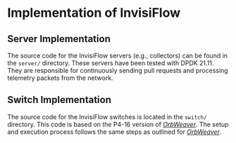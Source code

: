 # Implementation of InvisiFlow

## Server Implementation
The source code for the InvisiFlow servers (e.g., collectors) can be found in the `server/` directory. These servers have been tested with DPDK 21.11. They are responsible for continuously sending pull requests and processing telemetry packets from the network.

## Switch Implementation
The source code for the InvisiFlow switches is located in the `switch/` directory. This code is based on the P4-16 version of [*OrbWeaver*](https://github.com/eniac/OrbWeaver/tree/main/p4v16). The setup and execution process follows the same steps as outlined for [*OrbWeaver*](https://github.com/eniac/OrbWeaver/tree/main).